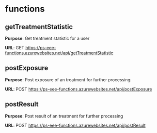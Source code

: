 # functions

## getTreatmentStatistic

**Purpose**: Get treatment statistic for a user

**URL**: GET https://ps-eee-functions.azurewebsites.net/api/getTreatmentStatistic

## postExposure

**Purpose**: Post exposure of an treatment for further processing

**URL**: POST https://ps-eee-functions.azurewebsites.net/api/postExposure

## postResult

**Purpose**: Post result of an treatment for further processing

**URL**: POST https://ps-eee-functions.azurewebsites.net/api/postResult
